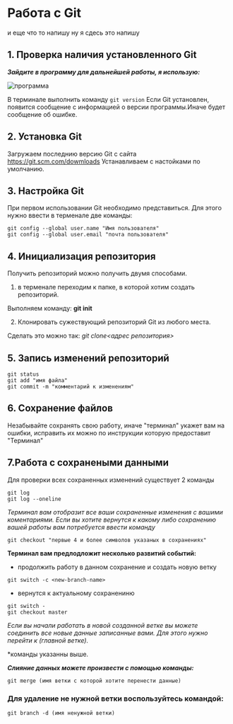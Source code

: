 # Работа с Git
и еще что то напишу
ну я сдесь это напишу
## 1. Проверка наличия установленного Git
**_Зайдите в программу для дальнейшей работы, я использую:_**

![программа](prog.jpg)

В терминале выполнить команду `git version`
Если Git установлен, появится сообщение с информацией о версии программы.Иначе будет сообщение об ошибке.

## 2. Установка Git
Загружаем последнию версию Git  с сайта 
https://git.scm.com/dowmloads
Устанавливаем с настойками по умолчанию.

## 3. Настройка Git
При первом использовании Git необходимо представиться. Для этого нужно ввести в терменале две команды:
```
git config --global user.name "Имя пользователя"
git config --global user.email "почта пользователя"
```
## 4. Инициализация репозитория
Получить репозиторий можно получить двумя способами.
1. в терменале переходим к папке, в которой хотим создать репозиторий.

 Выполняем команду: **git init**

2. Клонировать сужествующий репозиторий Git  из любого места. 

Сделать это можно так: 
_git clone<адрес репозитория>_

## 5. Запись изменений репозиторий
```
git status
git add "имя файла"
git commit -m "комментарий к изменениям"
```
## 6. Сохранение файлов
Незабывайте сохранять свою работу, иначе "терминал" укажет вам на ошибки, исправить их можно по инструкции которую предоставит "Терминал"
## 7.Работа с сохранеными данными
Для проверки всех сохраненных изменений существует 2 команды
```
git log 
git log --oneline
```
*Терминал вам отобразит все ваши сохраненные изменения с вашими коментариями.
Если вы хотите вернутся к какому либо сохранению вашей работы вам потребуется ввести команду*
```
git checkout "первые 4 и более символов указаных в сохранениях"
```
**Терминал вам предлодложит несколько развитий событий:**
* продолжить работу в данном сохранение и создать новую ветку
```
git switch -c <new-branch-name>
```
* вернутся к актуальному сохранениню
```
git switch -
git checkout master
```
_Если вы начали работать в новой созданной ветке вы можете соединить все новые данные записанные вами. Для этого нужно перейти к (главной ветке)._ 

*команды указанны выше. 

__*Слияние данных можете произвести с помощью команды:*__
```
git merge (имя ветки с которой хотите перенести данные)
``` 
### Для удаление не нужной ветки воспользуйтесь командой:
```
git branch -d (имя ненужной ветки)
```